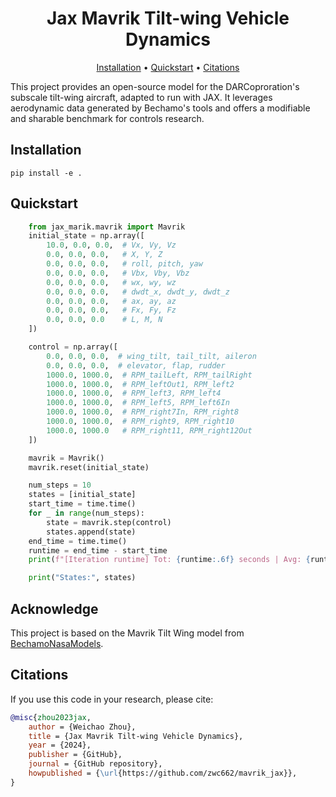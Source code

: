 <div align="center">

# Jax Mavrik Tilt-wing Vehicle Dynamics

[Installation](#installation) •
[Quickstart](#quickstart) •
[Citations](#citations) 

</div>
 
This project provides an open-source model for the DARCoproration's subscale tilt-wing aircraft, adapted to run with JAX. It leverages aerodynamic data generated by Bechamo's tools and offers a modifiable and sharable benchmark for controls research.


## Installation
```shell
pip install -e .
```
 
## Quickstart
```python
    from jax_marik.mavrik import Mavrik
    initial_state = np.array([
        10.0, 0.0, 0.0,  # Vx, Vy, Vz
        0.0, 0.0, 0.0,   # X, Y, Z
        0.0, 0.0, 0.0,   # roll, pitch, yaw
        0.0, 0.0, 0.0,   # Vbx, Vby, Vbz
        0.0, 0.0, 0.0,   # wx, wy, wz
        0.0, 0.0, 0.0,   # dwdt_x, dwdt_y, dwdt_z
        0.0, 0.0, 0.0,   # ax, ay, az
        0.0, 0.0, 0.0,   # Fx, Fy, Fz
        0.0, 0.0, 0.0    # L, M, N
    ])

    control = np.array([
        0.0, 0.0, 0.0,  # wing_tilt, tail_tilt, aileron
        0.0, 0.0, 0.0,  # elevator, flap, rudder
        1000.0, 1000.0,  # RPM_tailLeft, RPM_tailRight
        1000.0, 1000.0,  # RPM_leftOut1, RPM_left2
        1000.0, 1000.0,  # RPM_left3, RPM_left4
        1000.0, 1000.0,  # RPM_left5, RPM_left6In
        1000.0, 1000.0,  # RPM_right7In, RPM_right8
        1000.0, 1000.0,  # RPM_right9, RPM_right10
        1000.0, 1000.0   # RPM_right11, RPM_right12Out
    ])

    mavrik = Mavrik()
    mavrik.reset(initial_state)

    num_steps = 10
    states = [initial_state]
    start_time = time.time()
    for _ in range(num_steps):
        state = mavrik.step(control)
        states.append(state)
    end_time = time.time()
    runtime = end_time - start_time
    print(f"[Iteration runtime] Tot: {runtime:.6f} seconds | Avg: {runtime / num_steps:.6f} seconds")

    print("States:", states)
```
 
## Acknowledge
This project is based on the Mavrik Tilt Wing model from [BechamoNasaModels](https://github.com/Bechamo/BechamoNasaModels).
 
## Citations
If you use this code in your research, please cite:
```bibtex
@misc{zhou2023jax,
    author = {Weichao Zhou},
    title = {Jax Mavrik Tilt-wing Vehicle Dynamics},
    year = {2024},
    publisher = {GitHub},
    journal = {GitHub repository},
    howpublished = {\url{https://github.com/zwc662/mavrik_jax}},
}
```
